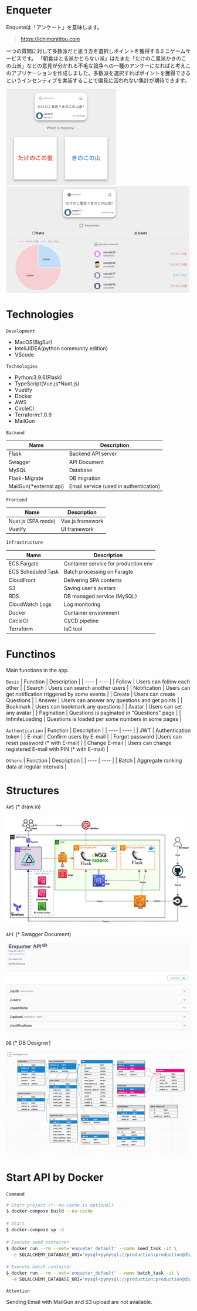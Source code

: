 # Enqueter

Enqueteは「アンケート」を意味します。


> https://ichimonittou.com

一つの質問に対して多数派だと思う方を選択しポイントを獲得するミニゲームサービスです。
「朝食はとる派かとらない派」はたまた「たけのこ里派かきのこの山派」などの意見が分かれる不毛な論争への一種のアンサーになればと考えこのアプリケーションを作成しました。多数派を選択すればポイントを獲得できるというインセンティブを実装することで偏見に囚われない集計が期待できます。

<!-- ![image](images/sample.png) -->
<img src="images/question.png" width="300" height="">
<img src="images/answered.png" width="500" height="">


# Technologies

`Development`
* MacOS(BigSur)
* InteliJIDEA(python community edition)
* VScode

`Technologies`

* Python:3.9.6(Flask)
* TypeScript(Vue.js*Nuxt.js)
* Vuetify
* Docker
* AWS
* CircleCI
* Terraform:1.0.9
* MailGun

`Backend`

|  Name  |  Description  |
| ---- | ---- |
|  Flask  | Backend API server |
|  Swagger  | API Document |
|  MySQL  | Database  |
|  Flask-Migrate  | DB migration  |
|  MailGun(*external api)  | Email service (used in authentication)  |

`Frontend`

|  Name  |  Description  |
| ---- | ---- |
|  Nuxt.js (SPA mode)  | Vue.js framework  |
|  Vuetify  | UI framework |

`Infrastructure`

|  Name  |  Description  |
| ---- | ---- |
|  ECS Fargate  | Container service for production env |
|  ECS Scheduled Task | Batch processing on Faragte  |
|  CloudFront  | Delivering SPA contents  |
|  S3  | Saving user's avatars|
|  RDS  | DB managed service (MySQL)  |
|  CloudWatch Logs  | Log monitoring  |
|  Docker  | Container environment |
|  CircleCI  | CI/CD pipeline |
|  Terraform  | IaC tool |

# Functinos
Main functions in the app.

`Basic`
| Function | Description |
| ---- | ---- |
| Follow | Users can follow each other |
| Search | Users can search another users |
| Notification | Users can get notification triggered by some events |
|  Create | Users can create Questions |
|  Answer | Users can answer any questions and get points |
|  Bookmark | Users can bookmark any questions |
|  Avatar | Users can set any avatar |
|  Pagination | Questions is paginated in "Questions" page |
|  InfiniteLoading | Questions is loaded per some numbers in some pages |

`Authentication`
|  Function  |  Description  |
| ---- | ---- |
| JWT | Authentication token |
| E-mail | Confirm users by E-mail |
| Forgot password |Users can reset password (* with E-mail) |
| Change E-mail | Users can change registered E-mail with PIN (* with E-mail) |

`Others`
|  Function  |  Description  |
| ---- | ---- |
| Batch | Aggregate ranking data at regular intervals |

# Structures

`AWS` (* draw.io)

![image](images/aws-structure.png)

`API` (* Swagger Document)

![image](images/api-structure.png)

`DB` (* DB Designer)

![image](images/db-structure.png)



# Start API by Docker

`Command`

```bash
# Start project (*--no-cache is optional)
$ docker-compose build --no-cache

# Start
$ docker-compose up -d

# Execute seed container 
$ docker run --rm --net='enqueter_default' --name seed_task -it \
  -e SQLALCHEMY_DATABASE_URI='mysql+pymysql://production:production@db/production?charset=utf8mb4' enqueter_api sh shell/seed.sh

# Execute batch container
$ docker run --rm --net='enqueter_default' --name batch_task -it \
  -e SQLALCHEMY_DATABASE_URI='mysql+pymysql://production:production@db/production?charset=utf8mb4' enqueter_api sh shell/batch.sh
```

`Attention`

Sending Email with MailGun and S3 upload are not available.